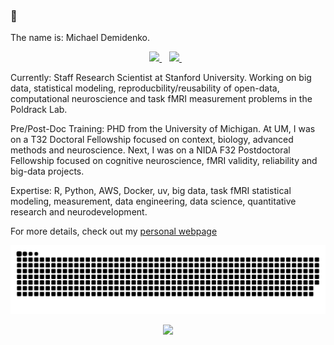 ### 👋

The name is: Michael Demidenko. 

<p align='center'>
  <a href="https://www.linkedin.com/in/michael-demidenko/">
    <img src="https://img.shields.io/badge/LinkedIn-0077B5?style=for-the-badge&logo=linkedin&logoColor=white" />        
  </a>&nbsp;&nbsp;
  <a href="https://scholar.google.com/citations?user=B7zdrGgAAAAJ&hl=en&oi=ao">
    <img src="https://img.shields.io/badge/Google_Scholar-4285F4?style=for-the-badge&logo=google-scholar&logoColor=white" />
  </a>&nbsp;&nbsp;
</p>


Currently: Staff Research Scientist at Stanford University. Working on big data, statistical modeling, reproducbility/reusability of open-data, computational neuroscience and task fMRI measurement problems in the Poldrack Lab. 

Pre/Post-Doc Training: PHD from the University of Michigan. At UM, I was on a T32 Doctoral Fellowship focused on context, biology, advanced methods and neuroscience. Next, I was on a NIDA F32 Postdoctoral Fellowship focused on cognitive neuroscience, fMRI validity, reliability and big-data projects. 


Expertise: R, Python, AWS, Docker, uv, big data, task fMRI statistical modeling, measurement, data engineering, data science, quantitative research and neurodevelopment. 

For more details, check out my [personal webpage](https://www.michaeldemidenko.com)

<picture>
<img src="https://raw.githubusercontent.com/demidenm/demidenm/output/github-contribution-grid-snake.svg" />
</picture>
</p>

<p align='center'>
<picture>
<img src="https://github-readme-stats.vercel.app/api?username=demidenm&show_icons=true&count_private=true" />
</picture>
